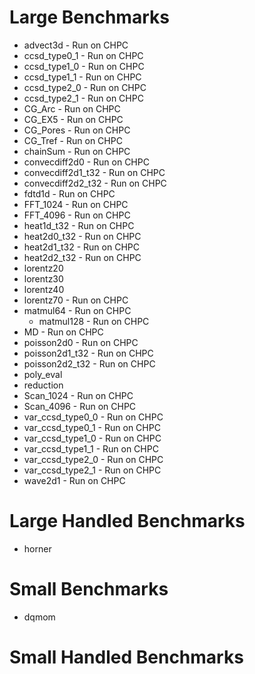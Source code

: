 # Large Benchmarks
- advect3d - Run on CHPC
- ccsd_type0_1 - Run on CHPC
- ccsd_type1_0 - Run on CHPC
- ccsd_type1_1 - Run on CHPC
- ccsd_type2_0 - Run on CHPC
- ccsd_type2_1 - Run on CHPC
- CG_Arc - Run on CHPC
- CG_EX5 - Run on CHPC
- CG_Pores - Run on CHPC
- CG_Tref - Run on CHPC
- chainSum - Run on CHPC
- convecdiff2d0 - Run on CHPC
- convecdiff2d1_t32 - Run on CHPC
- convecdiff2d2_t32 - Run on CHPC
- fdtd1d - Run on CHPC
- FFT_1024 - Run on CHPC
- FFT_4096 - Run on CHPC
- heat1d_t32 - Run on CHPC
- heat2d0_t32 - Run on CHPC
- heat2d1_t32 - Run on CHPC
- heat2d2_t32 - Run on CHPC
- lorentz20
- lorentz30
- lorentz40
- lorentz70 - Run on CHPC
- matmul64 - Run on CHPC
  - matmul128 - Run on CHPC
- MD - Run on CHPC
- poisson2d0 - Run on CHPC
- poisson2d1_t32 - Run on CHPC
- poisson2d2_t32 - Run on CHPC
- poly_eval
- reduction
- Scan_1024 - Run on CHPC
- Scan_4096 - Run on CHPC
- var_ccsd_type0_0 - Run on CHPC
- var_ccsd_type0_1 - Run on CHPC
- var_ccsd_type1_0 - Run on CHPC
- var_ccsd_type1_1 - Run on CHPC
- var_ccsd_type2_0 - Run on CHPC
- var_ccsd_type2_1 - Run on CHPC
- wave2d1 - Run on CHPC

# Large Handled Benchmarks
- horner

# Small Benchmarks
- dqmom

# Small Handled Benchmarks